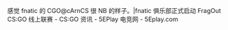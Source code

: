 感觉 fnatic 的 CGO@cArnCS 很 NB 的样子。|fnatic 俱乐部正式启动 FragOut CS:GO 线上联赛 - CS:GO 资讯 - 5EPlay 电竞网 - 5Eplay.com  ​​​​